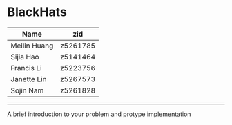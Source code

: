 # BlackHats
|Name|zid|
|---|---|
|Meilin Huang|z5261785|
|Sijia Hao|z5141464|
|Francis Li|z5223756|
|Janette Lin|z5267573|
|Sojin Nam|z5261828|

---------------------------------------------------------------
A brief introduction to your problem and protype implementation
